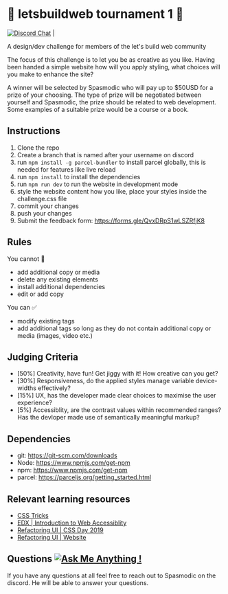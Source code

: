#  :mega: letsbuildweb tournament 1 :mega:
[![Discord Chat](https://img.shields.io/discord/700646309190959206.svg)](https://discord.gg/FgEJkgvU)  | 

A design/dev challenge for members of the let's build web community

The focus of this challenge is to let you be as creative as you like. Having been handed a simple website how will you apply styling, what choices will you make to enhance the site?

A winner will be selected by Spasmodic who will pay up to $50USD for a prize of your choosing. The type of prize will be negotiated between yourself and Spasmodic, the prize should be related to web development. Some examples of a suitable prize would be a course or a book.

## Instructions

1. Clone the repo
2. Create a branch that is named after your username on discord
3. run `npm install -g parcel-bundler` to install parcel globally, this is needed for features like live reload
4. run `npm install` to install the dependencies
5. run `npm run dev` to run the website in development mode
6. style the website content how you like, place your styles inside the challenge.css file
7. commit your changes
8. push your changes
9. Submit the feedback form: https://forms.gle/QvxDRpS1wLSZRfjK8

## Rules

You cannot :no_entry_sign:
- add additional copy or media 
- delete any existing elements
- install additional dependencies
- edit or add copy


You can  :white_check_mark:
- modify existing tags
- add additional tags so long as they do not contain additional copy or media (images, video etc.)

## Judging Criteria
- [50%] Creativity, have fun! Get jiggy with it! How creative can you get?
- [30%] Responsiveness, do the applied styles manage variable device-widths effectively?
- [15%] UX, has the developer made clear choices to maximise the user experience?
- [5%] Accessiblity, are the contrast values within recommended ranges? Has the devloper made use of semantically meaningful markup?

## Dependencies
- git: https://git-scm.com/downloads
- Node: https://www.npmjs.com/get-npm
- npm: https://www.npmjs.com/get-npm
- parcel: https://parceljs.org/getting_started.html

## Relevant learning resources
- [CSS Tricks](https://css-tricks.com)
- [EDX | Introduction to Web Accessiblity](https://www.edx.org/course/web-accessibility-introduction)
- [Refactoring UI | CSS Day 2019](https://www.youtube.com/watch?v=7Z9rrryIOC4&feature=youtu.be)
- [Refactoring UI | Website](https://refactoringui.com/)

## Questions [![Ask Me Anything !](https://img.shields.io/badge/Ask%20me-anything-1abc9c.svg)](https://GitHub.com/Spasmochi/)
If you have any questions at all feel free to reach out to Spasmodic on the discord. He will be able to answer your questions.
